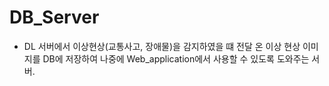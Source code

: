 # DB_Server
- DL 서버에서 이상현상(교통사고, 장애물)을 감지하였을 떄 전달 온 이상 현상 이미지를 DB에 저장하여 나중에 Web_application에서 사용할 수 있도록 도와주는 서버.

 
